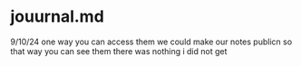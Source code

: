 # jouurnal.md
9/10/24 one way you can access them we could make our notes publicn so that way you can see them 
there was nothing i did not get 
